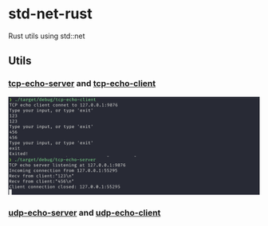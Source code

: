 # std-net-rust

Rust utils using std::net

## Utils

### [tcp-echo-server](tcp-echo-server/) and [tcp-echo-client](tcp-echo-client/)

![tcp-echo](assets/tcp-echo.png)

### [udp-echo-server](udp-echo-server/) and [udp-echo-client](udp-echo-client/)
